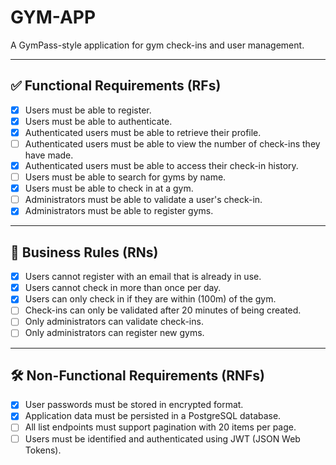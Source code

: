 # GYM-APP

A GymPass-style application for gym check-ins and user management.

---

## ✅ Functional Requirements (RFs)

- [x] Users must be able to register.
- [x] Users must be able to authenticate.
- [x] Authenticated users must be able to retrieve their profile.
- [ ] Authenticated users must be able to view the number of check-ins they have made.
- [x] Authenticated users must be able to access their check-in history.
- [ ] Users must be able to search for gyms by name.
- [x] Users must be able to check in at a gym.
- [ ] Administrators must be able to validate a user's check-in.
- [x] Administrators must be able to register gyms.

---

## 📌 Business Rules (RNs)

- [x] Users cannot register with an email that is already in use.
- [x] Users cannot check in more than once per day.
- [x] Users can only check in if they are within (100m) of the gym.
- [ ] Check-ins can only be validated after 20 minutes of being created.
- [ ] Only administrators can validate check-ins.
- [ ] Only administrators can register new gyms.

---

## 🛠️ Non-Functional Requirements (RNFs)

- [x] User passwords must be stored in encrypted format.
- [x] Application data must be persisted in a PostgreSQL database.
- [ ] All list endpoints must support pagination with 20 items per page.
- [ ] Users must be identified and authenticated using JWT (JSON Web Tokens).
